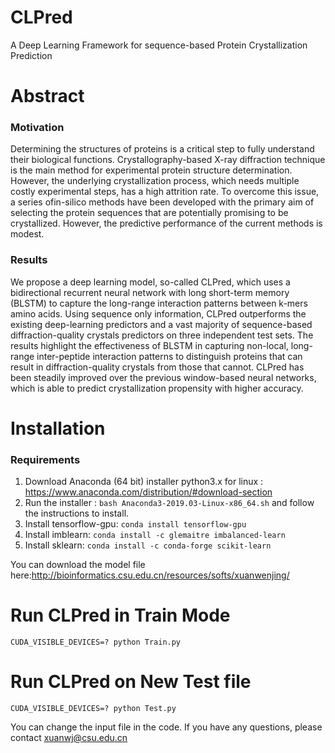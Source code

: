 # CLPred
A Deep Learning Framework for sequence-based Protein Crystallization Prediction
# Abstract

### Motivation
Determining the structures of proteins is a critical step to fully understand their biological functions. Crystallography-based X-ray diffraction technique is the main method for experimental protein structure determination. However, the underlying crystallization process, which needs multiple costly experimental steps, has a high attrition rate. To overcome this issue, a series ofin-silico methods have been developed with the primary aim of selecting the protein sequences that are potentially promising to be crystallized. However, the predictive performance of the current methods is modest. 

### Results
We propose a deep learning model, so-called CLPred, which uses a bidirectional recurrent neural network with long short-term memory (BLSTM) to capture the long-range interaction patterns between k-mers amino acids. Using sequence only information, CLPred outperforms the existing deep-learning predictors and a vast majority of sequence-based diffraction-quality crystals predictors on three independent test sets. The results highlight the effectiveness of BLSTM in capturing non-local, long-range inter-peptide interaction patterns to distinguish proteins that can result in diffraction-quality crystals from those that cannot. CLPred has been steadily improved over the previous window-based neural networks, which is able to predict crystallization propensity with higher accuracy.


# Installation

### Requirements

1. Download Anaconda (64 bit) installer python3.x for linux : https://www.anaconda.com/distribution/#download-section
2. Run the installer : `bash Anaconda3-2019.03-Linux-x86_64.sh` and follow the instructions to install.
3. Install tensorflow-gpu: `conda install tensorflow-gpu`
4. Install imblearn: `conda install -c glemaitre imbalanced-learn`
5. Install sklearn: `conda install -c conda-forge scikit-learn`

You can download the model file here:http://bioinformatics.csu.edu.cn/resources/softs/xuanwenjing/
    
# Run CLPred in Train Mode
  `CUDA_VISIBLE_DEVICES=? python Train.py`
  
# Run CLPred on New Test file
  `CUDA_VISIBLE_DEVICES=? python Test.py`

You can change the input file in the code.
If you have any questions, please contact xuanwj@csu.edu.cn
